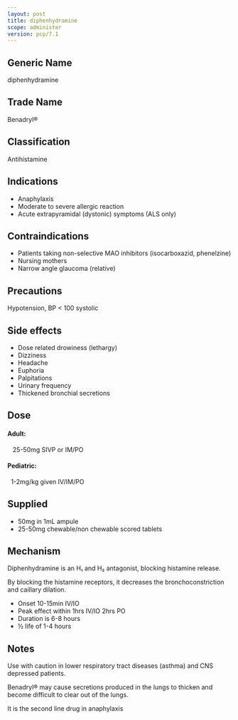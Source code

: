 ```yaml
---
layout: post
title: diphenhydramine
scope: administer
version: pcp/7.1
---
```


## Generic Name

diphenhydramine

## Trade Name

Benadryl®

## Classification

Antihistamine

## Indications

- Anaphylaxis
- Moderate to severe allergic reaction
- Acute extrapyramidal (dystonic) symptoms (ALS only)

## Contraindications

- Patients taking non-selective MAO inhibitors (isocarboxazid, phenelzine)
- Nursing mothers
- Narrow angle glaucoma (relative)

## Precautions

Hypotension, BP < 100 systolic

## Side effects

- Dose related drowiness (lethargy)
- Dizziness
- Headache
- Euphoria
- Palpitations
- Urinary frequency
- Thickened bronchial secretions

## Dose

#### Adult:

&nbsp;&nbsp; 25-50mg SIVP or IM/PO

#### Pediatric:

&nbsp;&nbsp;1-2mg/kg given IV/IM/PO

## Supplied

- 50mg in 1mL ampule
- 25-50mg chewable/non chewable scored tablets

## Mechanism

Diphenhydramine is an H₁ and H₂ antagonist, blocking histamine release.

By blocking the histamine receptors, it decreases the bronchoconstriction and caillary dilation.

- Onset 10-15min IV/IO
- Peak effect within 1hrs IV/IO 2hrs PO
- Duration is 6-8 hours
- ½ life of 1-4 hours

## Notes

Use with caution in lower respiratory tract diseases (asthma) and CNS depressed patients.

Benadryl® may cause secretions produced in the lungs to thicken and become difficult to clear out of the lungs.

It is the second line drug in anaphylaxis
